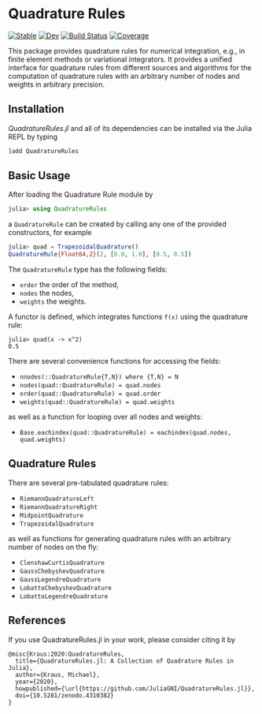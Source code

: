 # Quadrature Rules

[![Stable](https://img.shields.io/badge/docs-stable-blue.svg)](https://juliagni.github.io/QuadratureRules.jl/stable)
[![Dev](https://img.shields.io/badge/docs-dev-blue.svg)](https://juliagni.github.io/QuadratureRules.jl/dev)
[![Build Status](https://github.com/JuliaGNI/QuadratureRules.jl/workflows/CI/badge.svg)](https://github.com/JuliaGNI/QuadratureRules.jl/actions)
[![Coverage](https://codecov.io/gh/JuliaGNI/QuadratureRules.jl/branch/master/graph/badge.svg)](https://codecov.io/gh/JuliaGNI/QuadratureRules.jl)


This package provides quadrature rules for numerical integration, e.g., in finite element methods or variational integrators. It provides a unified interface for quadrature rules from different sources and algorithms for the computation of quadrature rules with an arbitrary number of nodes and weights in arbitrary precision.

## Installation

*QuadratureRules.jl* and all of its dependencies can be installed via the Julia REPL by typing 
```julia
]add QuadratureRules
```

## Basic Usage

After loading the Quadrature Rule module by
```julia
julia> using QuadratureRules
```
a `QuadratureRule` can be created by calling any one of the provided constructors, for example
```julia
julia> quad = TrapezoidalQuadrature()
QuadratureRule{Float64,2}(2, [0.0, 1.0], [0.5, 0.5])
```

The `QuadratureRule` type has the following fields:
- `order` the order of the method,
- `nodes` the nodes,
- `weights` the weights.

A functor is defined, which integrates functions `f(x)` using the quadrature rule:
```
julia> quad(x -> x^2)
0.5
```

There are several convenience functions for accessing the fields:
- `nnodes(::QuadratureRule{T,N}) where {T,N} = N`
- `nodes(quad::QuadratureRule) = quad.nodes`
- `order(quad::QuadratureRule) = quad.order`
- `weights(quad::QuadratureRule) = quad.weights`

as well as a function for looping over all nodes and weights:
- `Base.eachindex(quad::QuadratureRule) = eachindex(quad.nodes, quad.weights)`


## Quadrature Rules

There are several pre-tabulated quadrature rules:
- `RiemannQuadratureLeft`
- `RiemannQuadratureRight`
- `MidpointQuadrature`
- `TrapezoidalQuadrature`

as well as functions for generating quadrature rules with an arbitrary number of nodes on the fly:
- `ClenshawCurtisQuadrature`
- `GaussChebyshevQuadrature`
- `GaussLegendreQuadrature`
- `LobattoChebyshevQuadrature`
- `LobattoLegendreQuadrature`


## References

If you use QuadratureRules.jl in your work, please consider citing it by

```
@misc{Kraus:2020:QuadratureRules,
  title={QuadratureRules.jl: A Collection of Quadrature Rules in Julia},
  author={Kraus, Michael},
  year={2020},
  howpublished={\url{https://github.com/JuliaGNI/QuadratureRules.jl}},
  doi={10.5281/zenodo.4310382}
}
```
